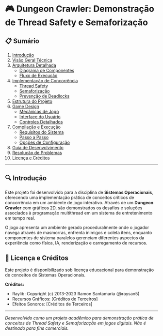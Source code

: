 # 🎮 Dungeon Crawler: Demonstração de Thread Safety e Semaforização

## 📋 Sumário

1. [Introdução](#-introdução)
2. [Visão Geral Técnica](#-visão-geral-técnica)
3. [Arquitetura Detalhada](#-arquitetura-detalhada)
   - [Diagrama de Componentes](#diagrama-de-componentes)
   - [Fluxo de Execução](#fluxo-de-execução)
4. [Implementação de Concorrência](#-implementação-de-concorrência)
   - [Thread Safety](#thread-safety)
   - [Semaforização](#semaforização)
   - [Prevenção de Deadlocks](#prevenção-de-deadlocks)
5. [Estrutura do Projeto](#-estrutura-do-projeto)
6. [Game Design](#-game-design)
   - [Mecânicas de Jogo](#mecânicas-de-jogo)
   - [Interface do Usuário](#interface-do-usuário)
   - [Controles Detalhados](#controles-detalhados)
7. [Compilação e Execução](#-compilação-e-execução)
   - [Requisitos do Sistema](#requisitos-do-sistema)
   - [Passo a Passo](#passo-a-passo)
   - [Opções de Configuração](#opções-de-configuração)
8. [Guia de Desenvolvimento](#-guia-de-desenvolvimento)
9. [Resolução de Problemas](#-resolução-de-problemas)
10. [Licença e Créditos](#-licença-e-créditos)

---

## 🔍 Introdução

Este projeto foi desenvolvido para a disciplina de **Sistemas Operacionais**, oferecendo uma implementação prática de conceitos críticos de concorrência em um ambiente de jogo interativo. Através de um **Dungeon Crawler** com gráficos 2D, são demonstrados os desafios e soluções associados à programação multithread em um sistema de entretenimento em tempo real.

O jogo apresenta um ambiente gerado proceduralmente onde o jogador navega através de masmorras, enfrenta inimigos e coleta itens, enquanto componentes de sistema paralelos gerenciam diferentes aspectos da experiência como física, IA, renderização e carregamento de recursos.


## 📜 Licença e Créditos

Este projeto é disponibilizado sob licença educacional para demonstração de conceitos de Sistemas Operacionais.

**Créditos:**
- Raylib: Copyright (c) 2013-2023 Ramon Santamaria (@raysan5)
- Recursos Gráficos: [Créditos de Terceiros]
- Efeitos Sonoros: [Créditos de Terceiros]

---

*Desenvolvido como um projeto acadêmico para demonstração prática de conceitos de Thread Safety e Semaforização em jogos digitais. Não é destinado para fins comerciais.*
